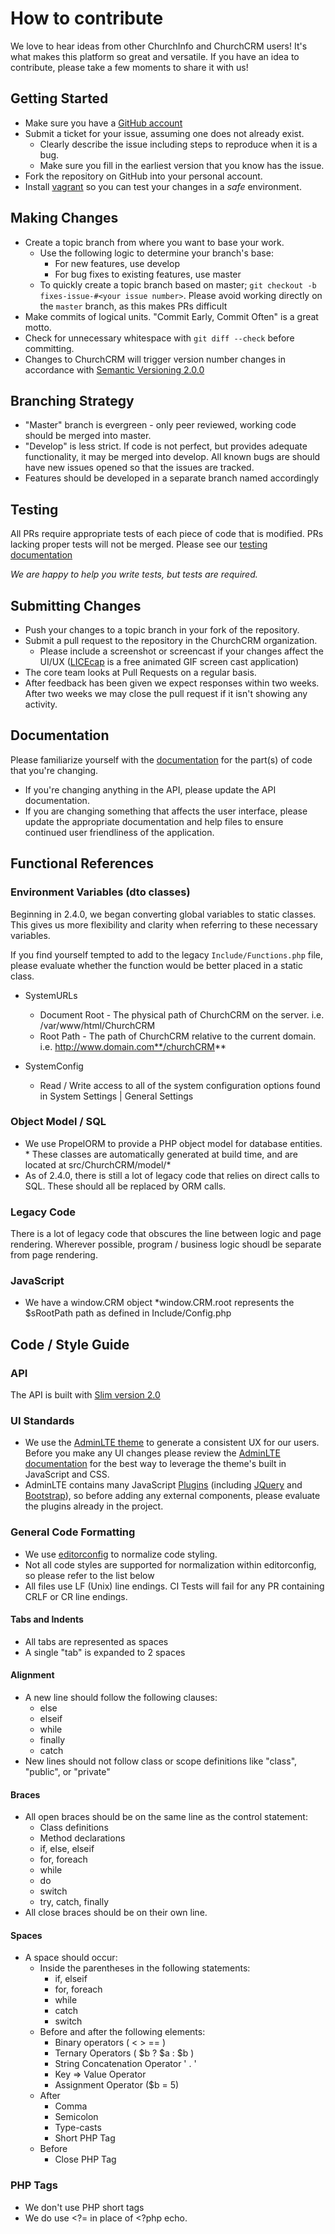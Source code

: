 # How to contribute
We love to hear ideas from other ChurchInfo and ChurchCRM users!  It's what makes this platform so great and versatile.  If you have an idea to contribute, please take a few moments to share it with us!

## Getting Started

* Make sure you have a [GitHub account](https://github.com/signup/free)
* Submit a ticket for your issue, assuming one does not already exist.
  * Clearly describe the issue including steps to reproduce when it is a bug.
  * Make sure you fill in the earliest version that you know has the issue.
* Fork the repository on GitHub into your personal account.
* Install [vagrant](http://docs.churchcrm.io/en/develop/Development/Vagrant/) so you can test your changes in a *safe* environment.

## Making Changes

* Create a topic branch from where you want to base your work.
  * Use the following logic to determine your branch's base:
    * For new features, use develop
    * For bug fixes to existing features, use master
  * To quickly create a topic branch based on master; `git checkout -b fixes-issue-#<your issue number>`. Please avoid working directly on the `master` branch, as this makes PRs difficult
* Make commits of logical units.  "Commit Early, Commit Often" is a great motto.
* Check for unnecessary whitespace with `git diff --check` before committing.
* Changes to ChurchCRM will trigger version number changes in accordance with [Semantic Versioning 2.0.0](http://semver.org/)

## Branching Strategy
* "Master" branch is evergreen - only peer reviewed, working code should be merged into master.  
* "Develop" is less strict.  If code is not perfect, but provides adequate functionality, it may be merged into develop.  All known bugs are should have new issues opened so that the issues are tracked.
*  Features should be developed in a separate branch named accordingly

## Testing

  All PRs require appropriate tests of each piece of code that is modified.  PRs lacking proper tests will not be merged.  Please see our [testing documentation](http://docs.churchcrm.io/en/develop/Development/Tests/)  
  
  *We are happy to help you write tests, but tests are required.* 

## Submitting Changes

* Push your changes to a topic branch in your fork of the repository.
* Submit a pull request to the repository in the ChurchCRM organization.
    * Please include a screenshot or screencast if your changes affect the UI/UX ([LICEcap](http://www.cockos.com/licecap/) is a free animated GIF screen cast application)
* The core team looks at Pull Requests on a regular basis.
* After feedback has been given we expect responses within two weeks. After two
  weeks we may close the pull request if it isn't showing any activity.
  
## Documentation

Please familiarize yourself with the [documentation](http://docs.churchcrm.io/en/latest/) for the part(s) of code that you're changing.

* If you're changing anything in the API, please update the API documentation.  
* If you are changing something that affects the user interface, please update the appropriate documentation and help files to ensure continued user friendliness of the application.




## Functional References

### Environment Variables (dto classes)

  Beginning in 2.4.0, we began converting global variables to static classes.  This gives us more flexibility and clarity when referring to these necessary variables.  

  If you find yourself tempted to add to the legacy ```Include/Functions.php``` file, please evaluate whether the function would be better placed in a static class.

  *  SystemURLs
     *  Document Root - The physical path of ChurchCRM on the server. i.e. /var/www/html/ChurchCRM
     *  Root Path - The path of ChurchCRM relative to the current domain.  i.e. http://www.domain.com**/churchCRM**

  *  SystemConfig
     * Read / Write access to all of the system configuration options found in System Settings | General Settings

### Object Model / SQL

  *  We use PropelORM to provide a PHP object model for database entities.  
    *  These classes are automatically generated at build time, and are located at src/ChurchCRM/model/*
  *  As of 2.4.0, there is still a lot of legacy code that relies on direct calls to SQL.  These should all be replaced by ORM calls.


### Legacy Code

  There is a lot of legacy code that obscures the line between logic and page rendering.  Wherever possible, program / business logic shoudl be separate from page rendering.

### JavaScript

* We have a window.CRM object
    *window.CRM.root represents the  $sRootPath path as defined in Include/Config.php

  
## Code / Style Guide

### API
  The API is built with [Slim version 2.0](http://docs.slimframework.com/)

### UI Standards

*  We use the [AdminLTE theme](https://almsaeedstudio.com/preview) to generate a consistent UX for our users.  Before you make any UI changes please review the [AdminLTE documentation](https://almsaeedstudio.com/themes/AdminLTE/documentation/index.html) for the best way to leverage the theme's built in JavaScript and CSS. 
*  AdminLTE contains many JavaScript [Plugins](https://almsaeedstudio.com/themes/AdminLTE/documentation/index.html#plugins) (including [JQuery](http://www.w3schools.com/jquery/) and [Bootstrap](http://www.w3schools.com/bootstrap/)), so before adding any external components, please evaluate the plugins already in the project.

### General Code Formatting

*  We use [editorconfig](http://editorconfig.org/) to normalize code styling.
*  Not all code styles are supported for normalization within editorconfig, so please refer to the list below
*  All files use LF (Unix) line endings.  CI Tests will fail for any PR containing CRLF or CR line endings.

####  Tabs and Indents
* All tabs are represented as spaces
* A single "tab" is expanded to 2 spaces

#### Alignment 
* A new line should follow the following clauses:
    * else
    * elseif
    * while
    * finally
    * catch
* New lines should not follow class or scope definitions like "class", "public", or "private" 

#### Braces
* All open braces should be on the same line as the control statement:
    * Class definitions
    * Method declarations
    * if, else, elseif
    * for, foreach
    * while
    * do 
    * switch 
    * try, catch, finally
* All close braces should be on their own line.

#### Spaces 
* A space should occur:
    * Inside the parentheses in the following statements:
        * if, elseif
        * for, foreach
        * while
        * catch
        * switch
    * Before and after the following elements:
        * Binary operators ( < > == )
        * Ternary Operators ( $b ? $a : $b )
        * String Concatenation Operator ' . '
        * Key => Value Operator
        * Assignment Operator ($b = 5)
    * After
        * Comma
        * Semicolon
        * Type-casts
        * Short PHP Tag
    * Before
        * Close PHP Tag


### PHP Tags

* We don't use PHP short tags
* We do use <?= in place of <?php echo.

